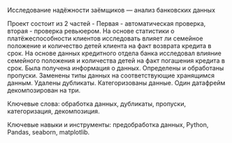 Исследование надёжности заёмщиков — анализ банковских данных

Проект состоит из 2 частей - Первая - автоматическая проверка, вторая - проверка ревьюером.
На основе статистики о платёжеспособности клиентов исследовать влияет ли семейное положение и количество детей клиента на факт возврата кредита в срок.
На основе данных кредитного отдела банка исследовал влияние семейного положения и
количества детей на факт погашения кредита в срок. Была получена информация о
данных. Определены и обработаны пропуски. Заменены типы данных на соответствующие
хранящимся данным. Удалены дубликаты. Категоризованы данные. Один датафрейм декомпозирован на три.

Ключевые слова: обработка данных, дубликаты, пропуски, категоризация, декомпозиция.

Ключевые навыки и инструменты: предобработка данных, Python, Pandas, seaborn, matplotlib.